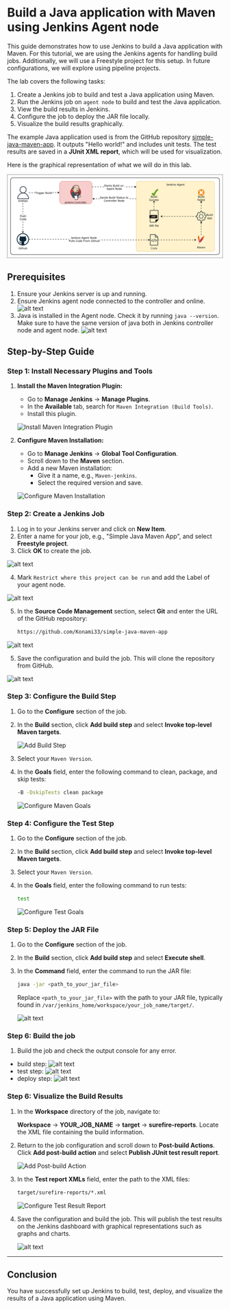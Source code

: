 # Build a Java application with Maven using Jenkins Agent node

This guide demonstrates how to use Jenkins to build a Java application with Maven. For this tutorial, we are using the Jenkins agents for handling build jobs. Additionally, we will use a Freestyle project for this setup. In future configurations, we will explore using pipeline projects.

The lab covers the following tasks:

1. Create a Jenkins job to build and test a Java application using Maven.
2. Run the Jenkins job on `agent node` to build and test the Java application.
3. View the build results in Jenkins.
4. Configure the job to deploy the JAR file locally.
5. Visualize the build results graphically.

The example Java application used is from the GitHub repository [simple-java-maven-app](https://github.com/Konami33/simple-java-maven-app). It outputs "Hello world!" and includes unit tests. The test results are saved in a **JUnit XML report**, which will be used for visualization.

Here is the graphical representation of what we will do in this lab.

![alt text](./images/lab-7-arch.drawio.svg)

## Prerequisites

1. Ensure your Jenkins server is up and running.
2. Ensure Jenkins agent node connected to the controller and online.
![alt text](https://github.com/Konami33/Jenkins-Labs/raw/main/Lab%2007/images/image-10.png)
3. Java is installed in the Agent node. Check it by running `java --version`. Make sure to have the same version of java both in Jenkins controller node and agent node.
![alt text](https://github.com/Konami33/Jenkins-Labs/raw/main/Lab%2007/images/image.png)


## Step-by-Step Guide

### Step 1: Install Necessary Plugins and Tools

1. **Install the Maven Integration Plugin:**
   - Go to **Manage Jenkins** -> **Manage Plugins**.
   - In the **Available** tab, search for `Maven Integration (Build Tools)`.
   - Install this plugin.

   ![Install Maven Integration Plugin](https://github.com/Konami33/Jenkins-Labs/blob/main/Lab%2006/images/image-4.png?raw=true)

2. **Configure Maven Installation:**
   - Go to **Manage Jenkins** -> **Global Tool Configuration**.
   - Scroll down to the **Maven** section.
   - Add a new Maven installation:
     - Give it a name, e.g., `Maven-jenkins`.
     - Select the required version and save.

   ![Configure Maven Installation](https://github.com/Konami33/Jenkins-Labs/blob/main/Lab%2006/images/image-5.png?raw=true)

### Step 2: Create a Jenkins Job

1. Log in to your Jenkins server and click on **New Item**.
2. Enter a name for your job, e.g., "Simple Java Maven App", and select **Freestyle project**.
3. Click **OK** to create the job.

![alt text](https://github.com/Konami33/Jenkins-Labs/raw/main/Lab%2007/images/image-1.png)

4. Mark `Restrict where this project can be run` and add the Label of your agent node.

![alt text](https://github.com/Konami33/Jenkins-Labs/raw/main/Lab%2007/images/image-2.png)

5. In the **Source Code Management** section, select **Git** and enter the URL of the GitHub repository:

   ```sh
   https://github.com/Konami33/simple-java-maven-app
   ```

![alt text](https://github.com/Konami33/Jenkins-Labs/raw/main/Lab%2007/images/image-3.png)

5. Save the configuration and build the job. This will clone the repository from GitHub.

![alt text](https://github.com/Konami33/Jenkins-Labs/raw/main/Lab%2007/images/image-4.png)

### Step 3: Configure the Build Step

1. Go to the **Configure** section of the job.
2. In the **Build** section, click **Add build step** and select **Invoke top-level Maven targets**.

   ![Add Build Step](https://github.com/Konami33/Jenkins-Labs/blob/main/Lab%2006/images/image-6.png?raw=true)

3. Select your `Maven Version`.

4. In the **Goals** field, enter the following command to clean, package, and skip tests:

   ```sh
   -B -DskipTests clean package
   ```

   ![Configure Maven Goals](https://github.com/Konami33/Jenkins-Labs/blob/main/Lab%2006/images/image-7.png?raw=true)

### Step 4: Configure the Test Step

1. Go to the **Configure** section of the job.
2. In the **Build** section, click **Add build step** and select **Invoke top-level Maven targets**.
3. Select your `Maven Version`.
4. In the **Goals** field, enter the following command to run tests:

   ```sh
   test
   ```

   ![Configure Test Goals](https://github.com/Konami33/Jenkins-Labs/blob/main/Lab%2006/images/image-9.png?raw=true)


### Step 5: Deploy the JAR File

1. Go to the **Configure** section of the job.
2. In the **Build** section, click **Add build step** and select **Execute shell**.
3. In the **Command** field, enter the command to run the JAR file:

   ```sh
   java -jar <path_to_your_jar_file>
   ```

   Replace `<path_to_your_jar_file>` with the path to your JAR file, typically found in `/var/jenkins_home/workspace/your_job_name/target/`.

   ![alt text](https://github.com/Konami33/Jenkins-Labs/raw/main/Lab%2007/images/image-5.png)

### Step 6: Build the job

1. Build the job and check the output console for any error.

- build step:
![alt text](https://github.com/Konami33/Jenkins-Labs/raw/main/Lab%2007/images/image-6.png)
- test step:
![alt text](https://github.com/Konami33/Jenkins-Labs/raw/main/Lab%2007/images/image-7.png)
- deploy step:
![alt text](https://github.com/Konami33/Jenkins-Labs/raw/main/Lab%2007/images/image-8.png)

### Step 6: Visualize the Build Results

1. In the **Workspace** directory of the job, navigate to:

   **Workspace** -> **YOUR_JOB_NAME** -> **target** -> **surefire-reports**. Locate the XML file containing the build information.

2. Return to the job configuration and scroll down to **Post-build Actions**. Click **Add post-build action** and select **Publish JUnit test result report**.

   ![Add Post-build Action](https://github.com/Konami33/Jenkins-Labs/blob/main/Lab%2006/images/image-15.png?raw=true)

3. In the **Test report XMLs** field, enter the path to the XML files:

   ```sh
   target/surefire-reports/*.xml
   ```

   ![Configure Test Result Report](https://github.com/Konami33/Jenkins-Labs/blob/main/Lab%2006/images/image-16.png?raw=true)

4. Save the configuration and build the job. This will publish the test results on the Jenkins dashboard with graphical representations such as graphs and charts.

   ![alt text](https://github.com/Konami33/Jenkins-Labs/raw/main/Lab%2007/images/image-9.png)

---

## Conclusion

You have successfully set up Jenkins to build, test, deploy, and visualize the results of a Java application using Maven. 